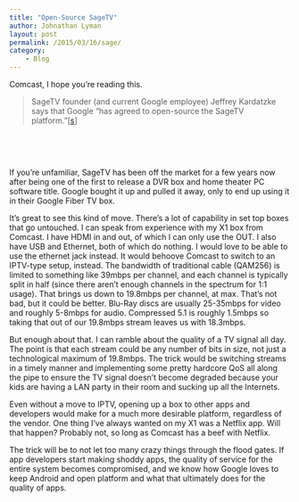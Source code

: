 ```yaml
---
title: "Open-Source SageTV"
author: Johnathan Lyman
layout: post
permalink: /2015/03/16/sage/
category:
    - Blog
---
```


Comcast, I hope you’re reading this.

> SageTV founder (and current Google employee) Jeffrey Kardatzke says that Google “has agreed to open-source the SageTV platform.”[[s](http://www.engadget.com/2015/03/16/google-open-sourcing-sage-tv/?ncid=rss_truncated)]

&nbsp;

&nbsp;

If you’re unfamiliar, SageTV has been off the market for a few years now after being one of the first to release a DVR box and home theater PC software title. Google bought it up and pulled it away, only to end up using it in their Google Fiber TV box.

It’s great to see this kind of move. There’s a lot of capability in set top boxes that go untouched. I can speak from experience with my X1 box from Comcast. I have HDMI in and out, of which I can only use the OUT. I also have USB and Ethernet, both of which do nothing. I would love to be able to use the ethernet jack instead. It would behoove Comcast to switch to an IPTV-type setup, instead. The bandwidth of traditional cable (QAM256) is limited to something like 39mbps per channel, and each channel is typically split in half (since there aren’t enough channels in the spectrum for 1:1 usage). That brings us down to 19.8mbps per channel, at max. That’s not bad, but it could be better. Blu-Ray discs are usually 25-35mbps for video and roughly 5-8mbps for audio. Compressed 5.1 is roughly 1.5mbps so taking that out of our 19.8mbps stream leaves us with 18.3mbps.

But enough about that. I can ramble about the quality of a TV signal all day. The point is that each stream could be any number of bits in size, not just a technological maximum of 19.8mbps. The trick would be switching streams in a timely manner and implementing some pretty hardcore QoS all along the pipe to ensure the TV signal doesn’t become degraded because your kids are having a LAN party in their room and sucking up all the Internets.

Even without a move to IPTV, opening up a box to other apps and developers would make for a much more desirable platform, regardless of the vendor. One thing I’ve always wanted on my X1 was a Netflix app. Will that happen? Probably not, so long as Comcast has a beef with Netflix.

The trick will be to not let too many crazy things through the flood gates. If app developers start making shoddy apps, the quality of service for the entire system becomes compromised, and we know how Google loves to keep Android and open platform and what that ultimately does for the quality of apps.

